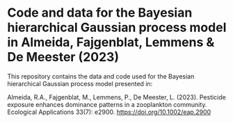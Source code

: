 # Code and data for the Bayesian hierarchical Gaussian process model in Almeida, Fajgenblat, Lemmens & De Meester (2023)
This repository contains the data and code used for the Bayesian hierarchical Gaussian process model presented in:

Almeida, R.A., Fajgenblat, M., Lemmens, P., De Meester, L. (2023). Pesticide exposure enhances dominance patterns in a zooplankton community. Ecological Applications 33(7): e2900. https://doi.org/10.1002/eap.2900
